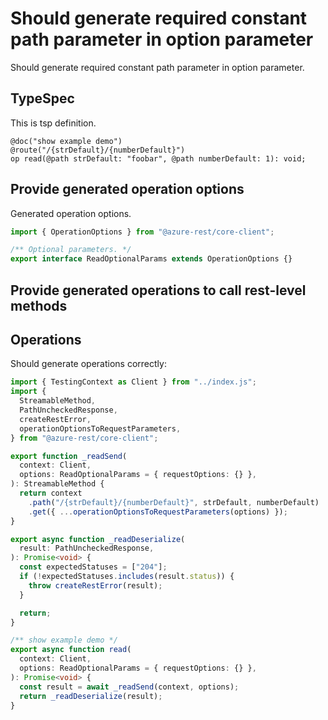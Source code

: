 # Should generate required constant path parameter in option parameter

Should generate required constant path parameter in option parameter.

## TypeSpec

This is tsp definition.

```tsp
@doc("show example demo")
@route("/{strDefault}/{numberDefault}")
op read(@path strDefault: "foobar", @path numberDefault: 1): void;
```

## Provide generated operation options

Generated operation options.

```ts models:withOptions
import { OperationOptions } from "@azure-rest/core-client";

/** Optional parameters. */
export interface ReadOptionalParams extends OperationOptions {}
```

## Provide generated operations to call rest-level methods

## Operations

Should generate operations correctly:

```ts operations
import { TestingContext as Client } from "../index.js";
import {
  StreamableMethod,
  PathUncheckedResponse,
  createRestError,
  operationOptionsToRequestParameters,
} from "@azure-rest/core-client";

export function _readSend(
  context: Client,
  options: ReadOptionalParams = { requestOptions: {} },
): StreamableMethod {
  return context
    .path("/{strDefault}/{numberDefault}", strDefault, numberDefault)
    .get({ ...operationOptionsToRequestParameters(options) });
}

export async function _readDeserialize(
  result: PathUncheckedResponse,
): Promise<void> {
  const expectedStatuses = ["204"];
  if (!expectedStatuses.includes(result.status)) {
    throw createRestError(result);
  }

  return;
}

/** show example demo */
export async function read(
  context: Client,
  options: ReadOptionalParams = { requestOptions: {} },
): Promise<void> {
  const result = await _readSend(context, options);
  return _readDeserialize(result);
}
```
